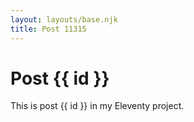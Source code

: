 ```yaml
---
layout: layouts/base.njk
title: Post 11315
---
```


# Post {{ id }}

This is post {{ id }} in my Eleventy project.
